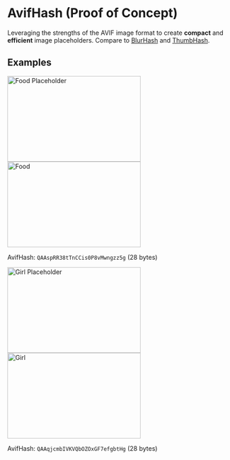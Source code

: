 # AvifHash (Proof of Concept)

Leveraging the strengths of the AVIF image format to create **compact** and **efficient** image placeholders. Compare to [BlurHash](https://blurha.sh/) and [ThumbHash](https://evanw.github.io/thumbhash/).

## Examples

<div class="demo-container" id="food" data-hash="QAAspRR38tTnCCis0P8vMwngzz5g">
    <img id="demo-placeholder" alt="Food Placeholder" width="301" height="193">
    <img id="demo" alt="Food" width="301" height="193" data-src="pics/eat.jpg">
</div>

AvifHash: `QAAspRR38tTnCCis0P8vMwngzz5g` (28 bytes)

<div class="demo-container" id="girl" data-hash="QAAqjcmbIVKVQbOZOxGF7efgbtHg">
    <img id="demo-placeholder" alt="Girl Placeholder" width="301" height="193">
    <img id="demo" alt="Girl" width="301" height="193" data-src="pics/girl.jpg">
</div>

AvifHash: `QAAqjcmbIVKVQbOZOxGF7efgbtHg` (28 bytes)

<script type="module">
// ToDo: encapsulate logic into library for MVP
//import * as AvifHash from '/scripts/avifhash.js';

const binaryToBase64 = binary => btoa(String.fromCharCode(...binary));
const base64ToBinary = base64 => new Uint8Array(atob(base64).split('').map(x => x.charCodeAt(0)));
const appendBuffer = function(buffer1, buffer2) {
    var tmp = new Uint8Array(buffer1.byteLength + buffer2.byteLength);
    tmp.set(new Uint8Array(buffer1), 0);
    tmp.set(new Uint8Array(buffer2), buffer1.byteLength);
    return tmp.buffer;
};

const demoContainers = document.getElementsByClassName("demo-container");
const avifHashHeader = "AAAAIGZ0eXBhdmlmAAAAAGF2aWZtaWYxbWlhZk1BMUEAAADybWV0YQAAAAAAAAAoaGRscgAAAAAAAAAAcGljdAAAAAAAAAAAAAAAAGxpYmF2aWYAAAAADnBpdG0AAAAAAAEAAAAeaWxvYwAAAABEAAABAAEAAAABAAABGgAAACcAAAAoaWluZgAAAAAAAQAAABppbmZlAgAAAAABAABhdjAxQ29sb3IAAAAAamlwcnAAAABLaXBjbwAAABRpc3BlAAAAAAAAAAgAAAAIAAAAEHBpeGkAAAAAAwgICAAAAAxhdjFDgSAAAAAAABNjb2xybmNseAABAA0ABoAAAAAXaXBtYQAAAAAAAAABAAEEAQKDBAAAAC9tZGF0EgAKCDgIv+UBDQaQMhkcgAAA";

for (const demoContainer of demoContainers) {
    const avifHashImage = demoContainer.dataset.hash;
    const demoPlaceholder = demoContainer.querySelector('#demo-placeholder');
    const demo = demoContainer.querySelector('#demo');
    const originalUrl = demo.dataset.src;

    const hashHeaderBinary = base64ToBinary(avifHashHeader);

    // ToDo: store pic qindex in hash
    if (originalUrl.includes("girl")) {
        hashHeaderBinary[296] = 25;
    } else {
        hashHeaderBinary[296] = 28;  
    }

    const hashImageBinary = base64ToBinary(avifHashImage);
    const fullImageBinary = appendBuffer(hashHeaderBinary, hashImageBinary);

    const fullImageBase64 = binaryToBase64(new Uint8Array(fullImageBinary));
    const fullImageData64 = 'data:image/avif;base64,' + fullImageBase64;

    // Set the placeholder image
    demoPlaceholder.src = fullImageData64;

    // Load the full image
    setTimeout(() => demo.src = originalUrl, 1000);
    demo.onload = function() {
        demo.style.opacity = '1';
        demoPlaceholder.style.opacity = '0';
    }
}
</script>
